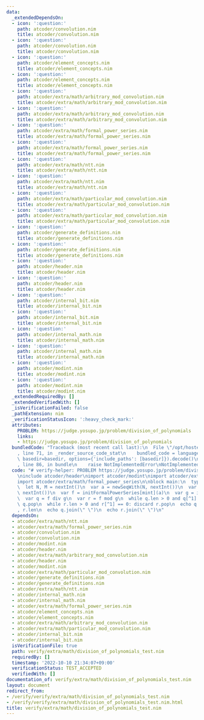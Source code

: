 ```yaml
---
data:
  _extendedDependsOn:
  - icon: ':question:'
    path: atcoder/convolution.nim
    title: atcoder/convolution.nim
  - icon: ':question:'
    path: atcoder/convolution.nim
    title: atcoder/convolution.nim
  - icon: ':question:'
    path: atcoder/element_concepts.nim
    title: atcoder/element_concepts.nim
  - icon: ':question:'
    path: atcoder/element_concepts.nim
    title: atcoder/element_concepts.nim
  - icon: ':question:'
    path: atcoder/extra/math/arbitrary_mod_convolution.nim
    title: atcoder/extra/math/arbitrary_mod_convolution.nim
  - icon: ':question:'
    path: atcoder/extra/math/arbitrary_mod_convolution.nim
    title: atcoder/extra/math/arbitrary_mod_convolution.nim
  - icon: ':question:'
    path: atcoder/extra/math/formal_power_series.nim
    title: atcoder/extra/math/formal_power_series.nim
  - icon: ':question:'
    path: atcoder/extra/math/formal_power_series.nim
    title: atcoder/extra/math/formal_power_series.nim
  - icon: ':question:'
    path: atcoder/extra/math/ntt.nim
    title: atcoder/extra/math/ntt.nim
  - icon: ':question:'
    path: atcoder/extra/math/ntt.nim
    title: atcoder/extra/math/ntt.nim
  - icon: ':question:'
    path: atcoder/extra/math/particular_mod_convolution.nim
    title: atcoder/extra/math/particular_mod_convolution.nim
  - icon: ':question:'
    path: atcoder/extra/math/particular_mod_convolution.nim
    title: atcoder/extra/math/particular_mod_convolution.nim
  - icon: ':question:'
    path: atcoder/generate_definitions.nim
    title: atcoder/generate_definitions.nim
  - icon: ':question:'
    path: atcoder/generate_definitions.nim
    title: atcoder/generate_definitions.nim
  - icon: ':question:'
    path: atcoder/header.nim
    title: atcoder/header.nim
  - icon: ':question:'
    path: atcoder/header.nim
    title: atcoder/header.nim
  - icon: ':question:'
    path: atcoder/internal_bit.nim
    title: atcoder/internal_bit.nim
  - icon: ':question:'
    path: atcoder/internal_bit.nim
    title: atcoder/internal_bit.nim
  - icon: ':question:'
    path: atcoder/internal_math.nim
    title: atcoder/internal_math.nim
  - icon: ':question:'
    path: atcoder/internal_math.nim
    title: atcoder/internal_math.nim
  - icon: ':question:'
    path: atcoder/modint.nim
    title: atcoder/modint.nim
  - icon: ':question:'
    path: atcoder/modint.nim
    title: atcoder/modint.nim
  _extendedRequiredBy: []
  _extendedVerifiedWith: []
  _isVerificationFailed: false
  _pathExtension: nim
  _verificationStatusIcon: ':heavy_check_mark:'
  attributes:
    PROBLEM: https://judge.yosupo.jp/problem/division_of_polynomials
    links:
    - https://judge.yosupo.jp/problem/division_of_polynomials
  bundledCode: "Traceback (most recent call last):\n  File \"/opt/hostedtoolcache/Python/3.10.8/x64/lib/python3.10/site-packages/onlinejudge_verify/documentation/build.py\"\
    , line 71, in _render_source_code_stat\n    bundled_code = language.bundle(stat.path,\
    \ basedir=basedir, options={'include_paths': [basedir]}).decode()\n  File \"/opt/hostedtoolcache/Python/3.10.8/x64/lib/python3.10/site-packages/onlinejudge_verify/languages/nim.py\"\
    , line 86, in bundle\n    raise NotImplementedError\nNotImplementedError\n"
  code: "# verify-helper: PROBLEM https://judge.yosupo.jp/problem/division_of_polynomials\n\
    \ninclude atcoder/header\nimport atcoder/modint\nimport atcoder/extra/math/ntt\n\
    import atcoder/extra/math/formal_power_series\n\nblock main:\n  type mint = modint998244353\n\
    \  let N, M = nextInt()\n  var a = newSeqWith(N, nextInt())\n  var b = newSeqWith(M,\
    \ nextInt())\n  var f = initFormalPowerSeries[mint](a)\n  var g = initFormalPowerSeries[mint](b)\n\
    \  var q = f div g\n  var r = f mod g\n  while q.len > 0 and q[^1] == 0: discard\
    \ q.pop\n  while r.len > 0 and r[^1] == 0: discard r.pop\n  echo q.len, \" \"\
    , r.len\n  echo q.join(\" \")\n  echo r.join(\" \")\n"
  dependsOn:
  - atcoder/extra/math/ntt.nim
  - atcoder/extra/math/formal_power_series.nim
  - atcoder/convolution.nim
  - atcoder/convolution.nim
  - atcoder/modint.nim
  - atcoder/header.nim
  - atcoder/extra/math/arbitrary_mod_convolution.nim
  - atcoder/header.nim
  - atcoder/modint.nim
  - atcoder/extra/math/particular_mod_convolution.nim
  - atcoder/generate_definitions.nim
  - atcoder/generate_definitions.nim
  - atcoder/extra/math/ntt.nim
  - atcoder/internal_math.nim
  - atcoder/internal_math.nim
  - atcoder/extra/math/formal_power_series.nim
  - atcoder/element_concepts.nim
  - atcoder/element_concepts.nim
  - atcoder/extra/math/arbitrary_mod_convolution.nim
  - atcoder/extra/math/particular_mod_convolution.nim
  - atcoder/internal_bit.nim
  - atcoder/internal_bit.nim
  isVerificationFile: true
  path: verify/extra/math/division_of_polynomials_test.nim
  requiredBy: []
  timestamp: '2022-10-10 21:34:07+09:00'
  verificationStatus: TEST_ACCEPTED
  verifiedWith: []
documentation_of: verify/extra/math/division_of_polynomials_test.nim
layout: document
redirect_from:
- /verify/verify/extra/math/division_of_polynomials_test.nim
- /verify/verify/extra/math/division_of_polynomials_test.nim.html
title: verify/extra/math/division_of_polynomials_test.nim
---
```

